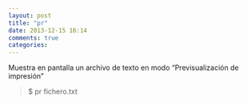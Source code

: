 ```yaml
---
layout: post
title: "pr"
date: 2013-12-15 16:14
comments: true
categories: 
---
```

Muestra en pantalla un archivo de texto en modo “Previsualización de impresión”

>$ pr fichero.txt

